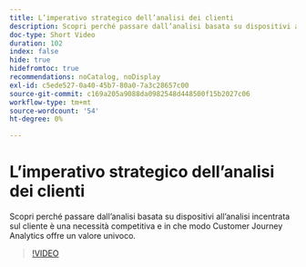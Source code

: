 ```yaml
---
title: L’imperativo strategico dell’analisi dei clienti
description: Scopri perché passare dall’analisi basata su dispositivi all’analisi incentrata sul cliente è una necessità competitiva e in che modo Customer Journey Analytics offre un valore univoco.
doc-type: Short Video
duration: 102
index: false
hide: true
hidefromtoc: true
recommendations: noCatalog, noDisplay
exl-id: c5ede527-0a40-45b7-80a0-7a3c28657c00
source-git-commit: c169a205a9088da0982548d448500f15b2027c06
workflow-type: tm+mt
source-wordcount: '54'
ht-degree: 0%

---
```


# L’imperativo strategico dell’analisi dei clienti

Scopri perché passare dall’analisi basata su dispositivi all’analisi incentrata sul cliente è una necessità competitiva e in che modo Customer Journey Analytics offre un valore univoco.

<!-- 62_S112_3442459_101_the-strategic-imperative-of-customer-analytics -->
>[!VIDEO](https://video.tv.adobe.com/v/3463009/?learn=on&enablevpops=true&captions=ita)
